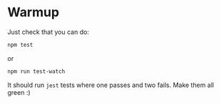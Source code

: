 # Warmup

Just check that you can do:

```bash
npm test
```

or

```bash
npm run test-watch
```

It should run `jest` tests where one passes and two fails.
Make them all green :)
